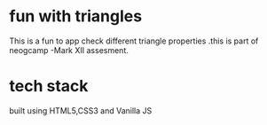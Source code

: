 # fun with triangles
This is a fun to app check different triangle properties .this is part of neogcamp -Mark XII assesment.

# tech stack
built using HTML5,CSS3 and Vanilla JS 
